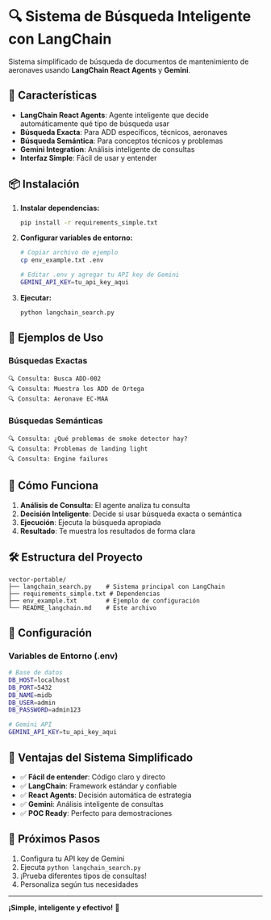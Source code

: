 # 🔍 Sistema de Búsqueda Inteligente con LangChain

Sistema simplificado de búsqueda de documentos de mantenimiento de aeronaves usando **LangChain React Agents** y **Gemini**.

## 🚀 Características

- **LangChain React Agents**: Agente inteligente que decide automáticamente qué tipo de búsqueda usar
- **Búsqueda Exacta**: Para ADD específicos, técnicos, aeronaves
- **Búsqueda Semántica**: Para conceptos técnicos y problemas
- **Gemini Integration**: Análisis inteligente de consultas
- **Interfaz Simple**: Fácil de usar y entender

## 📦 Instalación

1. **Instalar dependencias:**
   ```bash
   pip install -r requirements_simple.txt
   ```

2. **Configurar variables de entorno:**
   ```bash
   # Copiar archivo de ejemplo
   cp env_example.txt .env
   
   # Editar .env y agregar tu API key de Gemini
   GEMINI_API_KEY=tu_api_key_aqui
   ```

3. **Ejecutar:**
   ```bash
   python langchain_search.py
   ```

## 🎯 Ejemplos de Uso

### Búsquedas Exactas
```
🔍 Consulta: Busca ADD-002
🔍 Consulta: Muestra los ADD de Ortega
🔍 Consulta: Aeronave EC-MAA
```

### Búsquedas Semánticas
```
🔍 Consulta: ¿Qué problemas de smoke detector hay?
🔍 Consulta: Problemas de landing light
🔍 Consulta: Engine failures
```

## 🧠 Cómo Funciona

1. **Análisis de Consulta**: El agente analiza tu consulta
2. **Decisión Inteligente**: Decide si usar búsqueda exacta o semántica
3. **Ejecución**: Ejecuta la búsqueda apropiada
4. **Resultado**: Te muestra los resultados de forma clara

## 🛠️ Estructura del Proyecto

```
vector-portable/
├── langchain_search.py    # Sistema principal con LangChain
├── requirements_simple.txt # Dependencias
├── env_example.txt        # Ejemplo de configuración
└── README_langchain.md    # Este archivo
```

## 🔧 Configuración

### Variables de Entorno (.env)
```bash
# Base de datos
DB_HOST=localhost
DB_PORT=5432
DB_NAME=midb
DB_USER=admin
DB_PASSWORD=admin123

# Gemini API
GEMINI_API_KEY=tu_api_key_aqui
```

## 🎉 Ventajas del Sistema Simplificado

- ✅ **Fácil de entender**: Código claro y directo
- ✅ **LangChain**: Framework estándar y confiable
- ✅ **React Agents**: Decisión automática de estrategia
- ✅ **Gemini**: Análisis inteligente de consultas
- ✅ **POC Ready**: Perfecto para demostraciones

## 🚀 Próximos Pasos

1. Configura tu API key de Gemini
2. Ejecuta `python langchain_search.py`
3. ¡Prueba diferentes tipos de consultas!
4. Personaliza según tus necesidades

---

**¡Simple, inteligente y efectivo!** 🎯 